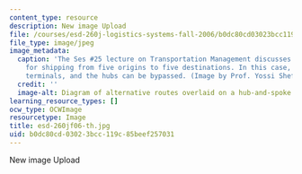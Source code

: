 ```yaml
---
content_type: resource
description: New image Upload
file: /courses/esd-260j-logistics-systems-fall-2006/b0dc80cd03023bcc119c85beef257031_esd-260jf06-th.jpg
file_type: image/jpeg
image_metadata:
  caption: 'The Ses #25 lecture on Transportation Management discusses various arrangements
    for shipping from five origins to five destinations. In this case, there are regional
    terminals, and the hubs can be bypassed. (Image by Prof. Yossi Sheffi.)'
  credit: ''
  image-alt: Diagram of alternative routes overlaid on a hub-and-spoke arrangement.
learning_resource_types: []
ocw_type: OCWImage
resourcetype: Image
title: esd-260jf06-th.jpg
uid: b0dc80cd-0302-3bcc-119c-85beef257031
---
```

New image Upload

